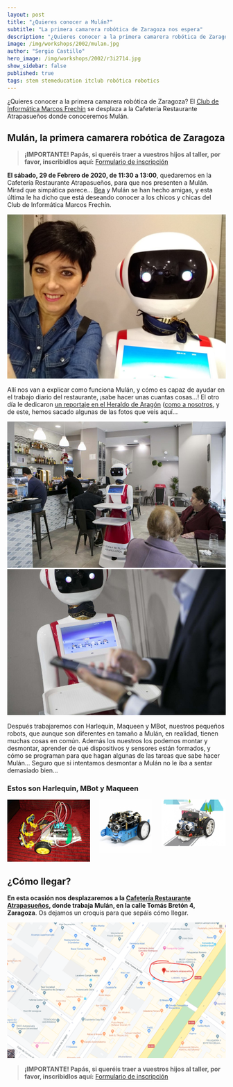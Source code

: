 ```yaml
---
layout: post
title: "¿Quieres conocer a Mulán?"
subtitle: "La primera camarera robótica de Zaragoza nos espera"
description: "¿Quieres conocer a la primera camarera robótica de Zaragoza? El Club de Informática se desplaza a la Cafetería Restaurante Atrapasueños, donde conoceremos Mulán."
image: /img/workshops/2002/mulan.jpg
author: "Sergio Castillo"
hero_image: /img/workshops/2002/r3i2714.jpg
show_sidebar: false
published: true
tags: stem stemeducation itclub robótica robotics
---
```


¿Quieres conocer a la primera camarera robótica de Zaragoza? El [Club de Informática Marcos Frechín](/) se desplaza a la Cafetería Restaurante Atrapasueños donde conoceremos Mulán.

## Mulán, la primera camarera robótica de Zaragoza

> **¡IMPORTANTE! Papás, si queréis traer a vuestros hijos al taller, por favor, inscribidlos aquí:** <a href="https://forms.gle/Snc4J4ZSakctiyT27" target="_blank">Formulario de inscripción</a>

**El sábado, 29 de Febrero de 2020, de 11:30 a 13:00**, quedaremos en la Cafetería Restaurante Atrapasueños, para que nos presenten a Mulán. Mirad que simpática parece... <a href="https://twitter.com/BeatrizRemiro" target="_blank">Bea</a> y Mulán se han hecho amigas, y esta última le ha dicho que está deseando conocer a los chicos y chicas del Club de Informática Marcos Frechín.

![Bea y Mulán](/img/workshops/2002/mulan.jpg)

Allí nos van a explicar como funciona Mulán, y cómo es capaz de ayudar en el trabajo diario del restaurante, ¡sabe hacer unas cuantas cosas...! El otro día le dedicaron <a href="https://www.heraldo.es/noticias/aragon/zaragoza/2020/01/24/el-primer-robot-que-ejerce-de-camarero-llega-a-zaragoza-1355127.html" target="_blank">un reportaje en el Heraldo de Aragón</a> (<a href="https://www.heraldo.es/noticias/aragon/zaragoza/2020/01/24/la-robotica-llega-al-colegio-marcos-fechin-gracias-al-altruismo-de-varios-padres-1354910.html" target="_blank">como a nosotros</a>, y de este, hemos sacado algunas de las fotos que veis aquí...

![Mulán](/img/workshops/2002/r3i2771.jpg)
![Mulán](/img/workshops/2002/r3i2680.jpg)

Después trabajaremos con Harlequin, Maqueen y MBot, nuestros pequeños robots, que aunque son diferentes en tamaño a Mulán, en realidad, tienen muchas cosas en común. Además los nuestros los podemos montar y desmontar, aprender de qué dispositivos y sensores están formados, y cómo se programan para que hagan algunas de las tareas que sabe hacer Mulán... Seguro que si intentamos desmontar a Mulán no le iba a sentar demasiado bien...

### Estos son Harlequin, MBot y Maqueen

<div class="columns">
    <div class="column">
        <img src="/img/workshops/2002/harlequin1.jpg" alt="Harlequin"/>
    </div>
    <div class="column">
        <img src="/img/workshops/2002/MBOT.png" alt="MBot"/>
    </div>
    <div class="column">
        <img src="/img/workshops/2002/maqueen.jpg" alt="Maqueen"/>
    </div>
</div>

## ¿Cómo llegar?

**En esta ocasión nos desplazaremos a la <a href="https://www.google.es/search?q=cafeter%C3%ADa%20atrapasue%C3%B1os%20zaragoza&ie=UTF-8&oe=&sxsrf=ACYBGNRa4H3UlvZRy1Md3nd5Q9rQ3hph6Q:1580319482601&npsic=0&rflfq=1&rlha=0&rllag=41649024,-886996,808&tbm=lcl&rldimm=461644510714555213&lqi=CiFjYWZldGVyw61hIGF0cmFwYXN1ZcOxb3MgemFyYWdvemFaPQoYY2FmZXRlcsOtYSBhdHJhcGFzdWXDsW9zIiFjYWZldGVyw61hIGF0cmFwYXN1ZcOxb3MgemFyYWdvemE&phdesc=edlIBdailwA&ved=2ahUKEwjTjZHrrKnnAhUt5eAKHdtDDP0QvS4wAHoECAoQMA&rldoc=1&tbs=lrf:!1m4!1u3!2m2!3m1!1e1!1m4!1u5!2m2!5m1!1sgcid_3tapas_1bar!1m4!1u5!2m2!5m1!1sgcid_3spanish_1restaurant!1m4!1u2!2m2!2m1!1e1!2m1!1e2!2m1!1e5!2m1!1e3!3sIAEqAkVT,lf:1,lf_ui:9&rlst=f#rlfi=hd:;si:461644510714555213,l,CiFjYWZldGVyw61hIGF0cmFwYXN1ZcOxb3MgemFyYWdvemFaPQoYY2FmZXRlcsOtYSBhdHJhcGFzdWXDsW9zIiFjYWZldGVyw61hIGF0cmFwYXN1ZcOxb3MgemFyYWdvemE,y,edlIBdailwA;mv:[[41.655248799999995,-0.8799519],[41.6427997,-0.8940406999999999]];tbs:lrf:!1m4!1u3!2m2!3m1!1e1!1m4!1u5!2m2!5m1!1sgcid_3tapas_1bar!1m4!1u5!2m2!5m1!1sgcid_3spanish_1restaurant!1m4!1u2!2m2!2m1!1e1!2m1!1e2!2m1!1e5!2m1!1e3!3sIAEqAkVT,lf:1,lf_ui:9" target="_blank">Cafetería Restaurante Atrapasueños</a>, donde trabaja Mulán, en la calle Tomás Bretón 4, Zaragoza**. Os dejamos un croquis para que sepáis cómo llegar.

![Croquis cómo llegar](/img/workshops/2002/croquis.png)

> **¡IMPORTANTE! Papás, si queréis traer a vuestros hijos al taller, por favor, inscribidlos aquí:** <a href="https://forms.gle/Snc4J4ZSakctiyT27" target="_blank">Formulario de inscripción</a>